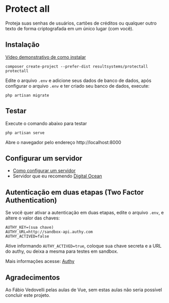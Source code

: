 # Protect all

Proteja suas senhas de usuários, cartões de créditos ou qualquer outro texto de forma criptografada em um único lugar (com você).

## Instalação
[Vídeo demonstrativo de como instalar](https://www.youtube.com/watch?v=rxkt13L9Whg)
```
composer create-project --prefer-dist resultsystems/protectall protectall
```
Edite o arquivo `.env` e adicione seus dados de banco de dados, após configurar o arquivo `.env` e ter criado seu banco de dados, execute:
```
php artisan migrate
```

## Testar
Execute o comando abaixo para testar
```
php artisan serve
```
Abre o navegador pelo endereço http://localhost:8000

## Configurar um servidor
  - [Como configurar um servidor](https://www.youtube.com/watch?v=0EM-vRh1n10)
  - Servidor que eu recomendo [Digital Ocean](https://goo.gl/DMgK38)

## Autenticação em duas etapas (Two Factor Authentication)
Se você quer ativar a autenticação em duas etapas, edite o arquivo `.env`, e altere o valor das chaves:

```
AUTHY_KEY=(sua chave)
AUTHY_URL=http://sandbox-api.authy.com
AUTHY_ACTIVED=false
```
Ative informando  `AUTHY_ACTIVED=true`, coloque sua chave secreta e a URL do authy, ou deixa a mesma para testes em sandbox.

Mais informações acesse: [Authy](http://www.authy.com)


## Agradecimentos
Ao Fábio Vedovelli pelas aulas de Vue, sem estas aulas não seria possível concluir este projeto.

